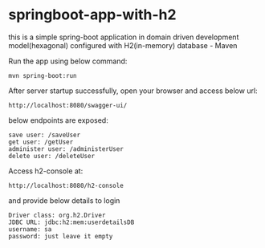 # springboot-app-with-h2
this is a simple spring-boot application in domain driven development model(hexagonal) configured with H2(in-memory) database - Maven

Run the app using below command:

    mvn spring-boot:run

After server startup successfully, open your browser and access below url:

    http://localhost:8080/swagger-ui/

below endpoints are exposed:
    
    save user: /saveUser
    get user: /getUser
    administer user: /administerUser
    delete user: /deleteUser

Access h2-console at: 

    http://localhost:8080/h2-console 

and provide below details to login
    
    Driver class: org.h2.Driver
    JDBC URL: jdbc:h2:mem:userdetailsDB
    username: sa
    password: just leave it empty
